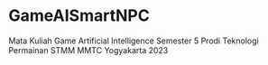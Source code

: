 # GameAISmartNPC
Mata Kuliah Game Artificial Intelligence Semester 5 Prodi Teknologi Permainan STMM MMTC Yogyakarta 2023
